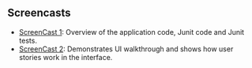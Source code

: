 ##  Screencasts

- [ScreenCast 1](https://drive.google.com/file/d/1pO3w092p7j_WEwiRdGEcwc5zc2giEiSs/view?usp=sharing): Overview of the application code, Junit code and Junit tests.
- [ScreenCast 2](https://drive.google.com/file/d/1WthSxB49bPkbKSj7sZtBZlvlEkh92FuE/view?usp=sharing): Demonstrates UI walkthrough and shows how user stories work in the interface.

